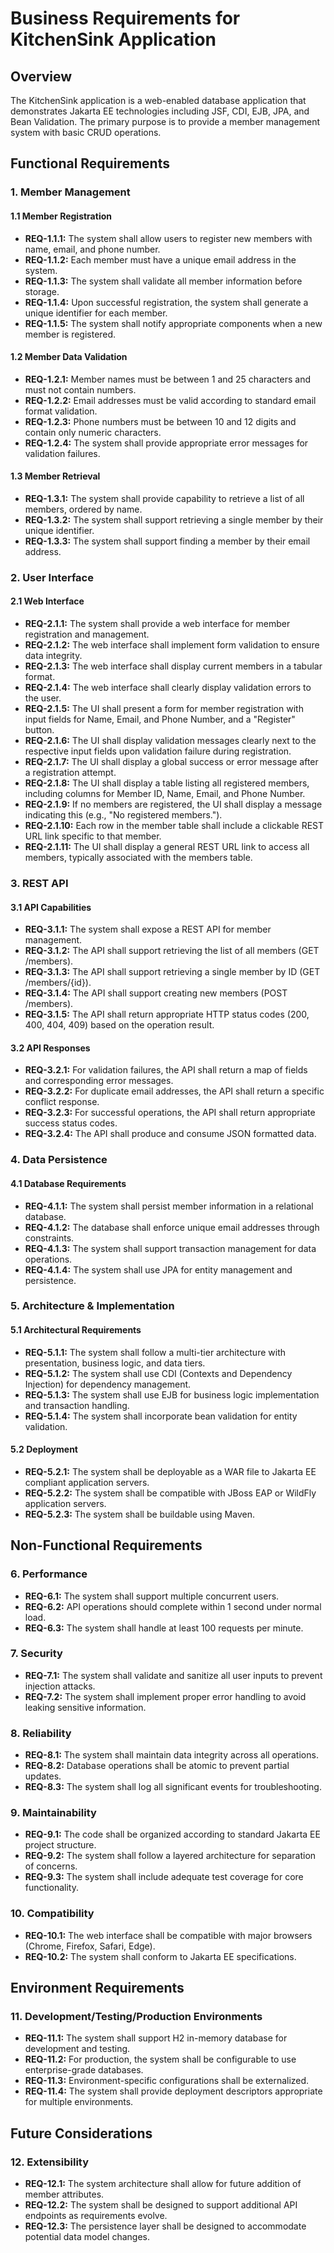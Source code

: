 # Business Requirements for KitchenSink Application

## Overview

The KitchenSink application is a web-enabled database application that demonstrates Jakarta EE technologies including JSF, CDI, EJB, JPA, and Bean Validation. The primary purpose is to provide a member management system with basic CRUD operations.

## Functional Requirements

### 1. Member Management

#### 1.1 Member Registration
- **REQ-1.1.1:** The system shall allow users to register new members with name, email, and phone number.
- **REQ-1.1.2:** Each member must have a unique email address in the system.
- **REQ-1.1.3:** The system shall validate all member information before storage.
- **REQ-1.1.4:** Upon successful registration, the system shall generate a unique identifier for each member.
- **REQ-1.1.5:** The system shall notify appropriate components when a new member is registered.

#### 1.2 Member Data Validation
- **REQ-1.2.1:** Member names must be between 1 and 25 characters and must not contain numbers.
- **REQ-1.2.2:** Email addresses must be valid according to standard email format validation.
- **REQ-1.2.3:** Phone numbers must be between 10 and 12 digits and contain only numeric characters.
- **REQ-1.2.4:** The system shall provide appropriate error messages for validation failures.

#### 1.3 Member Retrieval
- **REQ-1.3.1:** The system shall provide capability to retrieve a list of all members, ordered by name.
- **REQ-1.3.2:** The system shall support retrieving a single member by their unique identifier.
- **REQ-1.3.3:** The system shall support finding a member by their email address.

### 2. User Interface

#### 2.1 Web Interface
- **REQ-2.1.1:** The system shall provide a web interface for member registration and management.
- **REQ-2.1.2:** The web interface shall implement form validation to ensure data integrity.
- **REQ-2.1.3:** The web interface shall display current members in a tabular format.
- **REQ-2.1.4:** The web interface shall clearly display validation errors to the user.
- **REQ-2.1.5:** The UI shall present a form for member registration with input fields for Name, Email, and Phone Number, and a "Register" button.
- **REQ-2.1.6:** The UI shall display validation messages clearly next to the respective input fields upon validation failure during registration.
- **REQ-2.1.7:** The UI shall display a global success or error message after a registration attempt.
- **REQ-2.1.8:** The UI shall display a table listing all registered members, including columns for Member ID, Name, Email, and Phone Number.
- **REQ-2.1.9:** If no members are registered, the UI shall display a message indicating this (e.g., "No registered members.").
- **REQ-2.1.10:** Each row in the member table shall include a clickable REST URL link specific to that member.
- **REQ-2.1.11:** The UI shall display a general REST URL link to access all members, typically associated with the members table.

### 3. REST API

#### 3.1 API Capabilities
- **REQ-3.1.1:** The system shall expose a REST API for member management.
- **REQ-3.1.2:** The API shall support retrieving the list of all members (GET /members).
- **REQ-3.1.3:** The API shall support retrieving a single member by ID (GET /members/{id}).
- **REQ-3.1.4:** The API shall support creating new members (POST /members).
- **REQ-3.1.5:** The API shall return appropriate HTTP status codes (200, 400, 404, 409) based on the operation result.

#### 3.2 API Responses
- **REQ-3.2.1:** For validation failures, the API shall return a map of fields and corresponding error messages.
- **REQ-3.2.2:** For duplicate email addresses, the API shall return a specific conflict response.
- **REQ-3.2.3:** For successful operations, the API shall return appropriate success status codes.
- **REQ-3.2.4:** The API shall produce and consume JSON formatted data.

### 4. Data Persistence

#### 4.1 Database Requirements
- **REQ-4.1.1:** The system shall persist member information in a relational database.
- **REQ-4.1.2:** The database shall enforce unique email addresses through constraints.
- **REQ-4.1.3:** The system shall support transaction management for data operations.
- **REQ-4.1.4:** The system shall use JPA for entity management and persistence.

### 5. Architecture & Implementation

#### 5.1 Architectural Requirements
- **REQ-5.1.1:** The system shall follow a multi-tier architecture with presentation, business logic, and data tiers.
- **REQ-5.1.2:** The system shall use CDI (Contexts and Dependency Injection) for dependency management.
- **REQ-5.1.3:** The system shall use EJB for business logic implementation and transaction handling.
- **REQ-5.1.4:** The system shall incorporate bean validation for entity validation.

#### 5.2 Deployment
- **REQ-5.2.1:** The system shall be deployable as a WAR file to Jakarta EE compliant application servers.
- **REQ-5.2.2:** The system shall be compatible with JBoss EAP or WildFly application servers.
- **REQ-5.2.3:** The system shall be buildable using Maven.

## Non-Functional Requirements

### 6. Performance

- **REQ-6.1:** The system shall support multiple concurrent users.
- **REQ-6.2:** API operations should complete within 1 second under normal load.
- **REQ-6.3:** The system shall handle at least 100 requests per minute.

### 7. Security

- **REQ-7.1:** The system shall validate and sanitize all user inputs to prevent injection attacks.
- **REQ-7.2:** The system shall implement proper error handling to avoid leaking sensitive information.

### 8. Reliability

- **REQ-8.1:** The system shall maintain data integrity across all operations.
- **REQ-8.2:** Database operations shall be atomic to prevent partial updates.
- **REQ-8.3:** The system shall log all significant events for troubleshooting.

### 9. Maintainability

- **REQ-9.1:** The code shall be organized according to standard Jakarta EE project structure.
- **REQ-9.2:** The system shall follow a layered architecture for separation of concerns.
- **REQ-9.3:** The system shall include adequate test coverage for core functionality.

### 10. Compatibility

- **REQ-10.1:** The web interface shall be compatible with major browsers (Chrome, Firefox, Safari, Edge).
- **REQ-10.2:** The system shall conform to Jakarta EE specifications.

## Environment Requirements

### 11. Development/Testing/Production Environments

- **REQ-11.1:** The system shall support H2 in-memory database for development and testing.
- **REQ-11.2:** For production, the system shall be configurable to use enterprise-grade databases.
- **REQ-11.3:** Environment-specific configurations shall be externalized.
- **REQ-11.4:** The system shall provide deployment descriptors appropriate for multiple environments.

## Future Considerations

### 12. Extensibility

- **REQ-12.1:** The system architecture shall allow for future addition of member attributes.
- **REQ-12.2:** The system shall be designed to support additional API endpoints as requirements evolve.
- **REQ-12.3:** The persistence layer shall be designed to accommodate potential data model changes. 